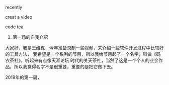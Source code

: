 recently 

creat a video 


code tea


1. 第一场的自我介绍

大家好，我是王维栋，今年准备录制一些视频，来介绍一些软件开发过程中比较好的工具方法，
我希望是一个系列的节目，所以我给节目起了一个名字，叫做《码农茶社》，听起来有点像天涯论坛
时代的关天茶社，当然了这是一个个人的业余作品，所以我觉得名字不是很重要，重要的是把它做下去。

2019年的第一周，
